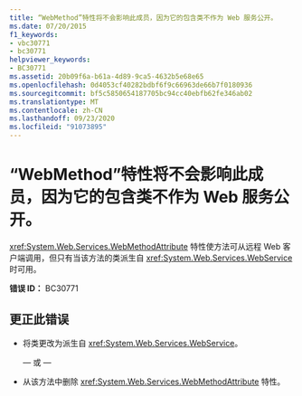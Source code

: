 ```yaml
---
title: “WebMethod”特性将不会影响此成员，因为它的包含类不作为 Web 服务公开。
ms.date: 07/20/2015
f1_keywords:
- vbc30771
- bc30771
helpviewer_keywords:
- BC30771
ms.assetid: 20b09f6a-b61a-4d89-9ca5-4632b5e68e65
ms.openlocfilehash: 0d4053cf40282bdbf6f9c66963de66b7f0180936
ms.sourcegitcommit: bf5c5850654187705bc94cc40ebfb62fe346ab02
ms.translationtype: MT
ms.contentlocale: zh-CN
ms.lasthandoff: 09/23/2020
ms.locfileid: "91073895"
---
```

# <a name="webmethod-attribute-will-not-affect-this-member-because-its-containing-class-is-not-exposed-as-a-web-service"></a>“WebMethod”特性将不会影响此成员，因为它的包含类不作为 Web 服务公开。

<xref:System.Web.Services.WebMethodAttribute> 特性使方法可从远程 Web 客户端调用，但只有当该方法的类派生自 <xref:System.Web.Services.WebService>时可用。  
  
 **错误 ID：** BC30771  
  
## <a name="to-correct-this-error"></a>更正此错误  
  
- 将类更改为派生自 <xref:System.Web.Services.WebService>。  
  
     — 或 —  
  
- 从该方法中删除 <xref:System.Web.Services.WebMethodAttribute> 特性。  
